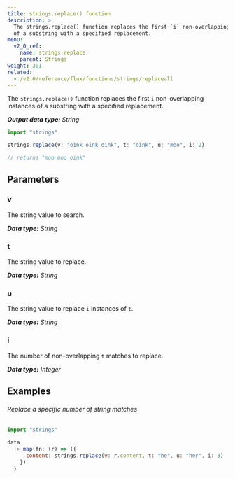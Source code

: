 ```yaml
---
title: strings.replace() function
description: >
  The strings.replace() function replaces the first `i` non-overlapping instances
  of a substring with a specified replacement.
menu:
  v2_0_ref:
    name: strings.replace
    parent: Strings
weight: 301
related:
  - /v2.0/reference/flux/functions/strings/replaceall
---
```


The `strings.replace()` function replaces the first `i` non-overlapping instances of a substring with a specified replacement.

_**Output data type:** String_

```js
import "strings"

strings.replace(v: "oink oink oink", t: "oink", u: "moo", i: 2)

// returns "moo moo oink"
```

## Parameters

### v
The string value to search.

_**Data type:** String_

### t
The string value to replace.

_**Data type:** String_

### u
The string value to replace `i` instances of `t`.

_**Data type:** String_

### i
The number of non-overlapping `t` matches to replace.

_**Data type:** Integer_

## Examples

###### Replace a specific number of string matches
```js
import "strings"

data
  |> map(fn: (r) => ({
      content: strings.replace(v: r.content, t: "he", u: "her", i: 3)
    })
  )
```
